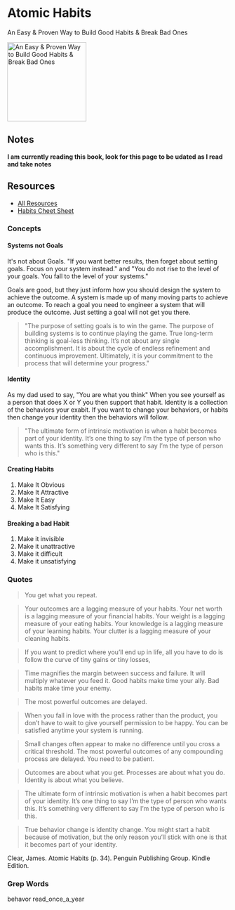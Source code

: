 # Atomic Habits

An Easy & Proven Way to Build Good Habits & Break Bad Ones

<a href="https://www.amazon.com/Atomic-Habits-James-Clear-audiobook/dp/B07RFSSYBH">
<img src="https://m.media-amazon.com/images/I/513Y5o-DYtL.jpg" alt="An Easy & Proven Way to Build Good Habits & Break Bad Ones" style="height:180px;1px solid black"/>
</a>

## Notes

**I am currently reading this book, look for this page to be udated as I read and take notes**

## Resources

- [All Resources](https://jamesclear.com/atomic-habits/resources)
- [Habits Cheet Sheet](https://s3.amazonaws.com/jamesclear/Atomic+Habits/Habits+Cheat+Sheet.pdf)

### Concepts

#### Systems not Goals

It's not about Goals. "If you want better results, then forget about setting goals. Focus on your system instead." and "You do not rise to the level of your goals. You fall to the level of your systems."

Goals are good, but they just inform how you should design the system to achieve the outcome. A system is made up of many moving parts to achieve an outcome. To reach a goal you need to engineer a system that will produce the outcome. Just setting a goal will not get you there.

> "The purpose of setting goals is to win the game. The purpose of building systems is to continue playing the game. True long-term thinking is goal-less thinking. It’s not about any single accomplishment. It is about the cycle of endless refinement and continuous improvement. Ultimately, it is your commitment to the process that will determine your progress."

#### Identity

As my dad used to say, "You are what you think" When you see yourself as a person that does X or Y you then support that habit. Identity is a collection of the behaviors your exabit. If you want to change your behaviors, or habits then change your identity then the behaviors will follow.

> "The ultimate form of intrinsic motivation is when a habit becomes part of your identity. It’s one thing to say I’m the type of person who wants this. It’s something very different to say I’m the type of person who is this."

#### Creating Habits

1. Make It Obvious
1. Make It Attractive
1. Make It Easy
1. Make It Satisfying

#### Breaking a bad Habit

1. Make it invisible
1. Make it unattractive
1. Make it difficult
1. Make it unsatisfying

### Quotes

> You get what you repeat.

> Your outcomes are a lagging measure of your habits. Your net worth is a lagging measure of your financial habits. Your weight is a lagging measure of your eating habits. Your knowledge is a lagging measure of your learning habits. Your clutter is a lagging measure of your cleaning habits.

> If you want to predict where you’ll end up in life, all you have to do is follow the curve of tiny gains or tiny losses,

> Time magnifies the margin between success and failure. It will multiply whatever you feed it. Good habits make time your ally. Bad habits make time your enemy.

> The most powerful outcomes are delayed.

> When you fall in love with the process rather than the product, you don’t have to wait to give yourself permission to be happy. You can be satisfied anytime your system is running.

> Small changes often appear to make no difference until you cross a critical threshold. The most powerful outcomes of any compounding process are delayed. You need to be patient.

> Outcomes are about what you get. Processes are about what you do. Identity is about what you believe.

> The ultimate form of intrinsic motivation is when a habit becomes part of your identity. It’s one thing to say I’m the type of person who wants this. It’s something very different to say I’m the type of person who is this.

> True behavior change is identity change. You might start a habit because of motivation, but the only reason you’ll stick with one is that it becomes part of your identity.

Clear, James. Atomic Habits (p. 34). Penguin Publishing Group. Kindle Edition. 

### Grep Words

behavor
read_once_a_year
